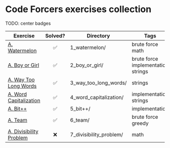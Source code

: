 # Code Forcers exercises collection

TODO: center badges

| Exercise | Solved? | Directory | Tags | Difficulty | Languages |
| -------- | :-----: | --------- | ------ | ---------- | --------- |
| [A. Watermelon](https://codeforces.com/contest/4/problem/A) | :white_check_mark: | 1_watermelon/ | brute force math | 800 | <img src="https://img.shields.io/badge/-C++-grey"> |
| [A. Boy or Girl](https://codeforces.com/contest/236/problem/A) | :white_check_mark: | 2_boy_or_girl/ | brute force implementation strings | 800 | <img src="https://img.shields.io/badge/-C++-grey"> |
| [A. Way Too Long Words](https://codeforces.com/contest/71/problem/A) | :white_check_mark: | 3_way_too_long_words/ | strings | 800 | <img src="https://img.shields.io/badge/-C++-grey"> |
| [A. Word Capitalization](https://codeforces.com/problemset/problem/281/A) | :white_check_mark: | 4_word_capitalization/ | implementation strings | 800 | <img src="https://img.shields.io/badge/-C++-grey"> |
| [A. Bit++](https://codeforces.com/problemset/problem/282/A) | :white_check_mark: | 5_bit++/ | implementation | 800 | <img src="https://img.shields.io/badge/-C++-grey"> |
| [A. Team](https://codeforces.com/problemset/problem/231/A) | :white_check_mark: | 6_team/ | brute force greedy | 800 | <img src="https://img.shields.io/badge/-C++-grey"> |
| [A, Divisibility Problem](https://codeforces.com/problemset/problem/1328/A) | :x: | 7_divisibility_problem/ | math | 800 | <img src="https://img.shields.io/badge/-C++-grey"> |

<!--
:x:
:white_check_mark:
None yet    : <img src="https://img.shields.io/badge/-None%20Yet-orange">
Python      : <img src="https://img.shields.io/badge/-Python-blue">
C           : <img src="https://img.shields.io/badge/-C-black">
C++         : <img src="https://img.shields.io/badge/-C++-grey">
Go          : <img src="https://img.shields.io/badge/-Go-#7FFFD4">      // Aquamarine
Kotlin      : <img src="https://img.shields.io/badge/-Kotlin-#FF1493">  // DeepPink
Java        : <img src="https://img.shields.io/badge/-Java-red">
Haskell     : <img src="https://img.shields.io/badge/-Haskell-purple">
PHP         : <img src="https://img.shields.io/badge/-PHP-purple">
JavaScript  : <img src="https://img.shields.io/badge/-JavaScript-yellow">
OCaml       : <img src="https://img.shields.io/badge/-OCaml-yellow">
Rust        : <img src="https://img.shields.io/badge/-Rust-orange">

FOCUS NOW: https://codeforces.com/problemset?order=BY_RATING_ASC&tags=800-800
-->
